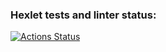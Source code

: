 ### Hexlet tests and linter status:
[![Actions Status](https://github.com/Grosche510/python-project-49/workflows/hexlet-check/badge.svg)](https://github.com/Grosche510/python-project-49/actions)